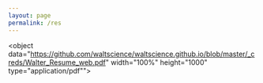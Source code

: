 ```yaml
---
layout: page
permalink: /res
---
```


<object data="https://github.com/waltscience/waltscience.github.io/blob/master/_creds/Walter_Resume_web.pdf" width="100%" height="1000" type="application/pdf""></object>
